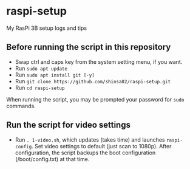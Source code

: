 # raspi-setup
My RasPi 3B setup logs and tips

## Before running the script in this repository

- Swap ctrl and caps key from the system setting menu, if you want.
- Run `sudo apt update`
- Run `sudo apt install git [-y]`
- Run `git clone https://github.com/shinsa82/raspi-setup.git`
- Run `cd raspi-setup`

When running the script, you may be prompted your password for `sudo` commands.

## Run the script for video settings

- Run `. 1-video.sh`, which updates (takes time) and launches `raspi-config`. Set video settings to default (just scan to 1080p).
After configuration, the script backups the boot configuration (/boot/config.txt) at that time.


